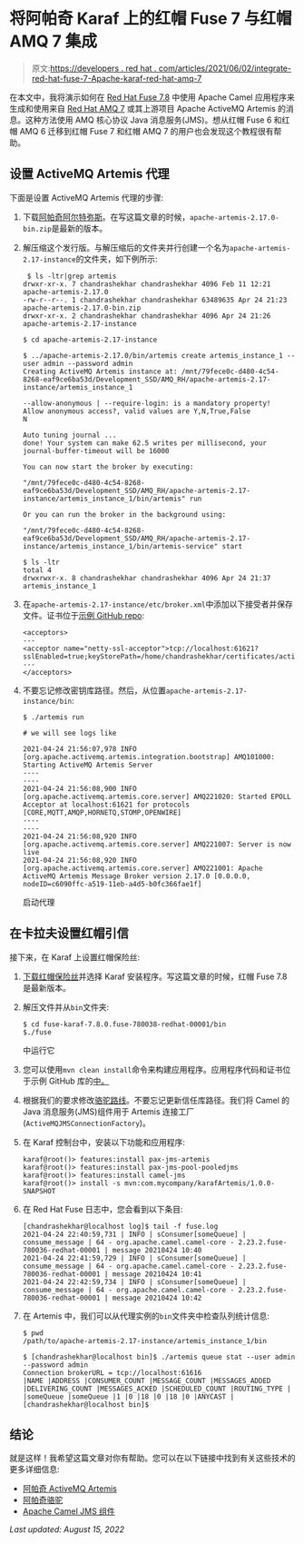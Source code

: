 # 将阿帕奇 Karaf 上的红帽 Fuse 7 与红帽 AMQ 7 集成

> 原文:[https://developers . red hat . com/articles/2021/06/02/integrate-red-hat-fuse-7-Apache-karaf-red-hat-amq-7](https://developers.redhat.com/articles/2021/06/02/integrate-red-hat-fuse-7-apache-karaf-red-hat-amq-7)

在本文中，我将演示如何在 [Red Hat Fuse 7.8](/products/fuse/overview) 中使用 Apache Camel 应用程序来生成和使用来自 [Red Hat AMQ 7](/products/amq/overview) 或其上游项目 Apache ActiveMQ Artemis 的消息。这种方法使用 AMQ 核心协议 Java 消息服务(JMS)。想从红帽 Fuse 6 和红帽 AMQ 6 迁移到红帽 Fuse 7 和红帽 AMQ 7 的用户也会发现这个教程很有帮助。

## 设置 ActiveMQ Artemis 代理

下面是设置 ActiveMQ Artemis 代理的步骤:

1.  下载[阿帕奇阿尔特弥斯](https://activemq.apache.org/components/artemis/download/)。在写这篇文章的时候，`apache-artemis-2.17.0-bin.zip`是最新的版本。
2.  解压缩这个发行版。与解压缩后的文件夹并行创建一个名为`apache-artemis-2.17-instance`的文件夹，如下例所示:

    ```
     $ ls -ltr|grep artemis
    drwxr-xr-x. 7 chandrashekhar chandrashekhar 4096 Feb 11 12:21 apache-artemis-2.17.0
    -rw-r--r--. 1 chandrashekhar chandrashekhar 63489635 Apr 24 21:23 apache-artemis-2.17.0-bin.zip
    drwxr-xr-x. 2 chandrashekhar chandrashekhar 4096 Apr 24 21:26 apache-artemis-2.17-instance

    $ cd apache-artemis-2.17-instance

    $ ../apache-artemis-2.17.0/bin/artemis create artemis_instance_1 --user admin --password admin
    Creating ActiveMQ Artemis instance at: /mnt/79fece0c-d480-4c54-8268-eaf9ce6ba53d/Development_SSD/AMQ_RH/apache-artemis-2.17-instance/artemis_instance_1

    --allow-anonymous | --require-login: is a mandatory property!
    Allow anonymous access?, valid values are Y,N,True,False
    N

    Auto tuning journal ...
    done! Your system can make 62.5 writes per millisecond, your journal-buffer-timeout will be 16000

    You can now start the broker by executing:

    "/mnt/79fece0c-d480-4c54-8268-eaf9ce6ba53d/Development_SSD/AMQ_RH/apache-artemis-2.17-instance/artemis_instance_1/bin/artemis" run

    Or you can run the broker in the background using:

    "/mnt/79fece0c-d480-4c54-8268-eaf9ce6ba53d/Development_SSD/AMQ_RH/apache-artemis-2.17-instance/artemis_instance_1/bin/artemis-service" start

    $ ls -ltr
    total 4
    drwxrwxr-x. 8 chandrashekhar chandrashekhar 4096 Apr 24 21:37 artemis_instance_1 
    ```

3.  在`apache-artemis-2.17-instance/etc/broker.xml`中添加以下接受者并保存文件。证书位于[示例 GitHub repo](https://github.com/1984shekhar/Fuse7_examples/tree/master/camel_karaf_artemis_core):

    ```
    <acceptors>
    ---
    <acceptor name="netty-ssl-acceptor">tcp://localhost:61621?sslEnabled=true;keyStorePath=/home/chandrashekhar/certificates/activemq.example.keystore;keyStorePassword=activemqexample</acceptor>
    ---
    </acceptors>
    ```

4.  不要忘记修改密钥库路径。然后，从位置`apache-artemis-2.17-instance/bin`:

    ```
    $ ./artemis run

    # we will see logs like

    2021-04-24 21:56:07,978 INFO [org.apache.activemq.artemis.integration.bootstrap] AMQ101000: Starting ActiveMQ Artemis Server
    ----
    ----
    2021-04-24 21:56:08,900 INFO [org.apache.activemq.artemis.core.server] AMQ221020: Started EPOLL Acceptor at localhost:61621 for protocols [CORE,MQTT,AMQP,HORNETQ,STOMP,OPENWIRE]
    ----
    ----
    2021-04-24 21:56:08,920 INFO [org.apache.activemq.artemis.core.server] AMQ221007: Server is now live
    2021-04-24 21:56:08,920 INFO [org.apache.activemq.artemis.core.server] AMQ221001: Apache ActiveMQ Artemis Message Broker version 2.17.0 [0.0.0.0, nodeID=c6090ffc-a519-11eb-a4d5-b0fc366fae1f]
    ```

    启动代理

## 在卡拉夫设置红帽引信

接下来，在 Karaf 上设置红帽保险丝:

1.  [下载红帽保险丝](https://developers.redhat.com/products/fuse/download)并选择 Karaf 安装程序。写这篇文章的时候，红帽 Fuse 7.8 是最新版本。
2.  解压文件并从`bin`文件夹:

    ```
    $ cd fuse-karaf-7.8.0.fuse-780038-redhat-00001/bin
    $./fuse
    ```

    中运行它
3.  您可以使用`mvn clean install`命令来构建应用程序。应用程序代码和证书位于示例 GitHub 库的[中。](https://github.com/1984shekhar/Fuse7_examples/tree/master/camel_karaf_artemis_core)
4.  根据我们的要求修改[骆驼路线](https://github.com/1984shekhar/Fuse7_examples/blob/master/camel_karaf_artemis_core/src/main/resources/OSGI-INF/blueprint/camel-blueprint.xml)。不要忘记更新信任库路径。我们将 Camel 的 Java 消息服务(JMS)组件用于 Artemis 连接工厂(`ActiveMQJMSConnectionFactory`)。
5.  在 Karaf 控制台中，安装以下功能和应用程序:

    ```
    karaf@root()> features:install pax-jms-artemis
    karaf@root()> features:install pax-jms-pool-pooledjms
    karaf@root()> features:install camel-jms
    karaf@root()> install -s mvn:com.mycompany/karafArtemis/1.0.0-SNAPSHOT
    ```

6.  在 Red Hat Fuse 日志中，您会看到以下条目:

    ```
    [chandrashekhar@localhost log]$ tail -f fuse.log
    2021-04-24 22:40:59,731 | INFO | sConsumer[someQueue] | consume_message | 64 - org.apache.camel.camel-core - 2.23.2.fuse-780036-redhat-00001 | message 20210424 10:40
    2021-04-24 22:41:59,729 | INFO | sConsumer[someQueue] | consume_message | 64 - org.apache.camel.camel-core - 2.23.2.fuse-780036-redhat-00001 | message 20210424 10:41
    2021-04-24 22:42:59,734 | INFO | sConsumer[someQueue] | consume_message | 64 - org.apache.camel.camel-core - 2.23.2.fuse-780036-redhat-00001 | message 20210424 10:42
    ```

7.  在 Artemis 中，我们可以从代理实例的`bin`文件夹中检查队列统计信息:

    ```
    $ pwd
    /path/to/apache-artemis-2.17-instance/artemis_instance_1/bin

    $ [chandrashekhar@localhost bin]$ ./artemis queue stat --user admin --password admin
    Connection brokerURL = tcp://localhost:61616
    |NAME |ADDRESS |CONSUMER_COUNT |MESSAGE_COUNT |MESSAGES_ADDED |DELIVERING_COUNT |MESSAGES_ACKED |SCHEDULED_COUNT |ROUTING_TYPE |
    |someQueue |someQueue |1 |0 |18 |0 |18 |0 |ANYCAST |
    [chandrashekhar@localhost bin]$
    ```

## 结论

就是这样！我希望这篇文章对你有帮助。您可以在以下链接中找到有关这些技术的更多详细信息:

*   [阿帕奇 ActiveMQ Artemis](https://activemq.apache.org/components/artemis/])
*   [阿帕奇骆驼](https://camel.apache.org/)
*   [Apache Camel JMS 组件](https://camel.apache.org/components/3.4.x/jms-component.html)

*Last updated: August 15, 2022*